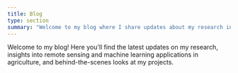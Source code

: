 ```yaml
---
title: Blog
type: section
summary: "Welcome to my blog where I share updates about my research in remote sensing and AI for agriculture."
---
```


Welcome to my blog! Here you'll find the latest updates on my research, insights into remote sensing and machine learning applications in agriculture, and behind-the-scenes looks at my projects.
